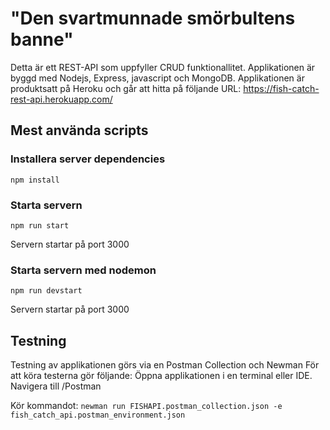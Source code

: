 # "Den svartmunnade smörbultens banne"
Detta är ett REST-API som uppfyller CRUD funktionallitet. Applikationen är byggd med Nodejs, Express, javascript och MongoDB.
Applikationen är produktsatt på Heroku och går att hitta på följande URL: https://fish-catch-rest-api.herokuapp.com/

## Mest använda scripts

### Installera server dependencies
`npm install`

### Starta servern
`npm run start`

Servern startar på port 3000

### Starta servern med nodemon
`npm run devstart`

Servern startar på port 3000

## Testning
Testning av applikationen görs via en Postman Collection och Newman
För att köra testerna gör följande:
Öppna applikationen i en terminal eller IDE. 
Navigera till /Postman

Kör kommandot: `newman run FISHAPI.postman_collection.json -e fish_catch_api.postman_environment.json`